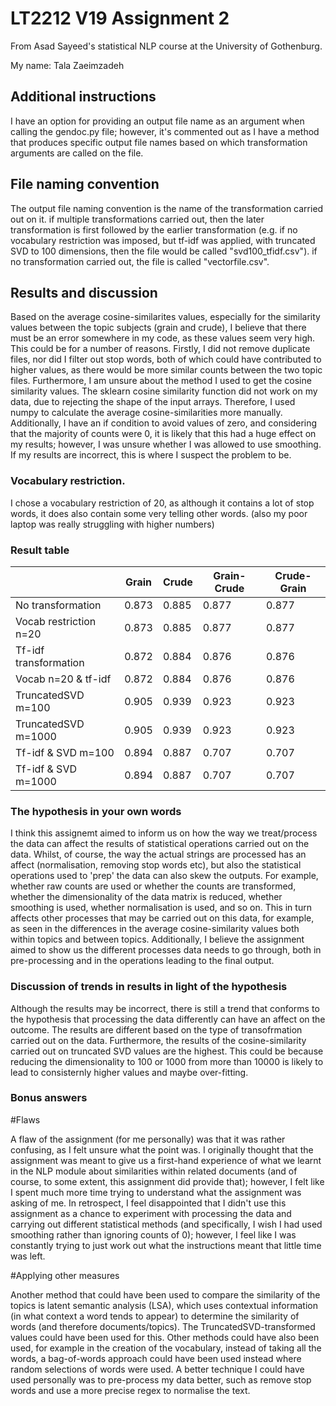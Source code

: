 # LT2212 V19 Assignment 2

From Asad Sayeed's statistical NLP course at the University of Gothenburg.

My name: Tala Zaeimzadeh

## Additional instructions

I have an option for providing an output file name as an argument when calling the gendoc.py file; however, it's commented out as I have a method that produces specific output file names based on which transformation arguments are called on the file.


## File naming convention

The output file naming convention is the name of the transformation carried out on it. if multiple transformations carried out, then the later transformation is first followed by the earlier transformation (e.g. if no vocabulary restriction was imposed, but tf-idf was applied, with truncated SVD to 100 dimensions, then the file would be called "svd100_tfidf.csv"). if no transformation carried out, the file is called "vectorfile.csv".

## Results and discussion

Based on the average cosine-similarites values, especially for the similarity values between the topic subjects (grain and crude), I believe that there must be an error somewhere in my code, as these values seem very high. This could be for a number of reasons. Firstly, I did not remove duplicate files, nor did I filter out stop words, both of which could have contributed to higher values, as there would be more similar counts between the two topic files. Furthermore, I am unsure about the method I used to get the cosine similarity values. The sklearn cosine similarity function did not work on my data, due to rejecting the shape of the input arrays. Therefore, I used numpy to calculate the average cosine-similarities more manually. Additionally, I have an if condition to avoid values of zero, and considering that the majority of counts were 0, it is likely that this had a huge effect on my results; however, I was unsure whether I was allowed to use smoothing. If my results are incorrect, this is where I suspect the problem to be. 


### Vocabulary restriction.

I chose a vocabulary restriction of 20, as although it contains a lot of stop words, it does also contain some very telling other words. (also my poor laptop was really struggling with higher numbers)

### Result table

|                        | Grain | Crude | Grain-Crude | Crude-Grain |
|------------------------|-------|-------|-------------|-------------|
| No transformation      | 0.873 | 0.885 | 0.877       | 0.877       |
| Vocab restriction n=20 | 0.873 | 0.885 | 0.877       | 0.877       |
| Tf-idf transformation  | 0.872 | 0.884 | 0.876       | 0.876       |
| Vocab n=20 & tf-idf    | 0.872 | 0.884 | 0.876       | 0.876       |
| TruncatedSVD m=100     | 0.905 | 0.939 | 0.923       | 0.923       |
| TruncatedSVD m=1000    | 0.905 | 0.939 | 0.923       | 0.923       |
| Tf-idf & SVD m=100     | 0.894 | 0.887 | 0.707       | 0.707       |
| Tf-idf & SVD m=1000    | 0.894 | 0.887 | 0.707       | 0.707       |


### The hypothesis in your own words

I think this assignemt aimed to inform us on how the way we treat/process the data can affect the results of statistical operations carried out on the data. Whilst, of course, the way the actual strings are processed has an affect (normalisation, removing stop words etc), but also the statistical operations used to 'prep' the data can also skew the outputs. For example, whether raw counts are used or whether the counts are transformed, whether the dimensionality of the data matrix is reduced, whether smoothing is used, whether normalisation is used, and so on. This in turn affects other processes that may be carried out on this data, for example, as seen in the differences in the average cosine-similarity values both within topics and between topics. Additionally, I believe the assignment aimed to show us the different processes data needs to go through, both in pre-processing and in the operations leading to the final output. 

### Discussion of trends in results in light of the hypothesis

Although the results may be incorrect, there is still a trend that conforms to the hypothesis that processing the data differently can have an affect on the outcome. The results are different based on the type of transofrmation carried out on the data. Furthermore, the results of the cosine-similarity carried out on truncated SVD values are the highest. This could be because reducing the dimensionality to 100 or 1000 from more than 10000 is likely to lead to consisternly higher values and maybe over-fitting. 

### Bonus answers

#Flaws

A flaw of the assignment (for me personally) was that it was rather confusing, as I felt unsure what the point was. I originally thought that the assignment was meant to give us a first-hand experience of what we learnt in the NLP module about similarities within related documents (and of course, to some extent, this assignment did provide that); however, I felt like I spent much more time trying to understand what the assignment was asking of me. In retrospect, I feel disappointed that I didn't use this assignment as a chance to experiment with processing the data and carrying out different statistical methods (and specifically, I wish I had used smoothing rather than ignoring counts of 0); however, I feel like I was constantly trying to just work out what the instructions meant that little time was left.

#Applying other measures

Another method that could have been used to compare the similarity of the topics is latent semantic analysis (LSA), which uses contextual information (in what context a word tends to appear) to determine the similarity of words (and therefore documents/topics). The TruncatedSVD-transformed values could have been used for this. Other methods could have also been used, for example in the creation of the vocabulary, instead of taking all the words, a bag-of-words approach could have been used instead where random selections of words were used.
A better technique I could have used personally was to pre-process my data better, such as remove stop words and use a more precise regex to normalise the text.
